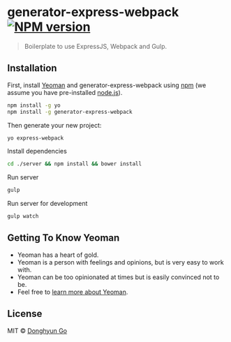 # generator-express-webpack [![NPM version][npm-image]][npm-url]
> Boilerplate to use ExpressJS, Webpack and Gulp.

## Installation

First, install [Yeoman](http://yeoman.io) and generator-express-webpack using [npm](https://www.npmjs.com/) (we assume you have pre-installed [node.js](https://nodejs.org/)).

```bash
npm install -g yo
npm install -g generator-express-webpack
```

Then generate your new project:

```bash
yo express-webpack
```

Install dependencies

```bash
cd ./server && npm install && bower install
```

Run server

```bash
gulp
```

Run server for development

```bash
gulp watch
```


## Getting To Know Yeoman

 * Yeoman has a heart of gold.
 * Yeoman is a person with feelings and opinions, but is very easy to work with.
 * Yeoman can be too opinionated at times but is easily convinced not to be.
 * Feel free to [learn more about Yeoman](http://yeoman.io/).

## License

MIT © [Donghyun Go](http://www.godong9.com)


[npm-image]: https://badge.fury.io/js/generator-express-webpack.svg
[npm-url]: https://npmjs.org/package/generator-express-webpack
[travis-image]: https://travis-ci.org/godong9/generator-express-webpack.svg?branch=master
[travis-url]: https://travis-ci.org/godong9/generator-express-webpack
[daviddm-image]: https://david-dm.org/godong9/generator-express-webpack.svg?theme=shields.io
[daviddm-url]: https://david-dm.org/godong9/generator-express-webpack
